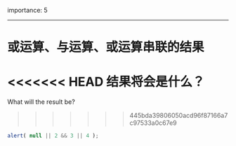 importance: 5

---

# 或运算、与运算、或运算串联的结果

<<<<<<< HEAD
结果将会是什么？
=======
What will the result be?
>>>>>>> 445bda39806050acd96f87166a7c97533a0c67e9

```js
alert( null || 2 && 3 || 4 );
```

